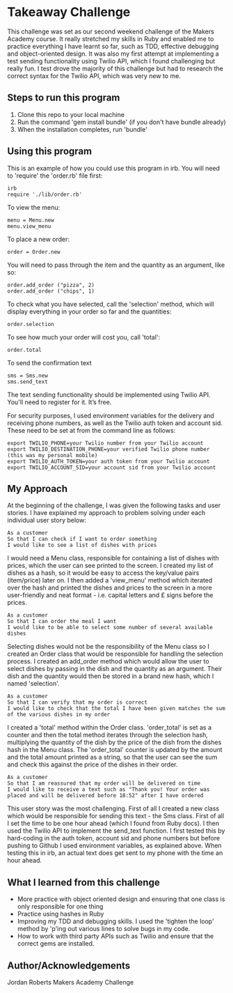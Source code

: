 Takeaway Challenge
==================

This challenge was set as our second weekend challenge of the Makers Academy course. It really stretched my skills in Ruby and enabled me to practice everything I have learnt so far, such as TDD, effective debugging and object-oriented design. It was also my first attempt at implementing a test sending functionality using Twilio API, which I found challenging but really fun. I test drove the majority of this challenge but had to research the correct syntax for the Twilio API, which was very new to me.

Steps to run this program
-------
1. Clone this repo to your local machine
2. Run the command 'gem install bundle' (if you don't have bundle already)
3. When the installation completes, run 'bundle'

Using this program
-------
This is an example of how you could use this program in irb. You will need to 'require' the 'order.rb' file first:

```
irb
require './lib/order.rb'
```
To view the menu:
```
menu = Menu.new
menu.view_menu
```
To place a new order:
```
order = Order.new
```
You will need to pass through the item and the quantity as an argument, like so:
```
order.add_order ("pizza", 2)
order.add_order ("chips", 1)
```
To check what you have selected, call the 'selection' method, which will display everything in your order so far and the quantities:
```
order.selection
```
To see how much your order will cost you, call 'total':
```
order.total
```
To send the confirmation text
```
sms = Sms.new
sms.send_text
```
The text sending functionality should be implemented using Twilio API. You'll need to register for it. It’s free.

For security purposes, I used environment variables for the delivery and receiving phone numbers, as well as the Twilio auth token and account sid. These need to be set at from the command line as follows:

```
export TWILIO_PHONE=your Twilio number from your Twilio account
export TWILIO_DESTINATION_PHONE=your verified Twilio phone number (this was my personal mobile)
export TWILIO_AUTH_TOKEN=your auth token from your Twilio account
export TWILIO_ACCOUNT_SID=your account sid from your Twilio account
```
My Approach
-----
At the beginning of the challenge, I was given the following tasks and user stories. I have explained my approach to problem solving under each individual user story below:

```
As a customer
So that I can check if I want to order something
I would like to see a list of dishes with prices
```
I would need a Menu class, responsible for containing a list of dishes with prices, which the user can see printed to the screen. I created my list of dishes as a hash, so it would be easy to access the key/value pairs (item/price) later on. I then added a 'view_menu' method which iterated over the hash and printed the dishes and prices to the screen in a more user-friendly and neat format - i.e. capital letters and £ signs before the prices.

```
As a customer
So that I can order the meal I want
I would like to be able to select some number of several available dishes
```
Selecting dishes would not be the responsibility of the Menu class so I created an Order class that would be responsible for handling the selection process. I created an add_order method which would allow the user to select dishes by passing in the dish and the quantity as an argument. Their dish and the quantity would then be stored in a brand new hash, which I named 'selection'.
```
As a customer
So that I can verify that my order is correct
I would like to check that the total I have been given matches the sum of the various dishes in my order
```
I created a 'total' method within the Order class. 'order_total' is set as a counter and then the total method iterates through the selection hash, multiplying the quantity of the dish by the price of the dish from the dishes hash in the Menu class. The 'order_total' counter is updated by the amount and the total amount printed as a string, so that the user can see the sum and check this against the price of the dishes in their order.

```
As a customer
So that I am reassured that my order will be delivered on time
I would like to receive a text such as "Thank you! Your order was placed and will be delivered before 18:52" after I have ordered
```
This user story was the most challenging. First of all I created a new class which would be responsible for sending this text - the Sms class. First of all I set the time to be one hour ahead (which I found from Ruby docs). I then used the Twilio API to implement the send_text function. I first tested this by hard-coding in the auth token, account sid and phone numbers but before pushing to Github I used environment variables, as explained above. When testing this in irb, an actual text does get sent to my phone with the time an hour ahead.


What I learned from this challenge
------------------
* More practice with object oriented design and ensuring that one class is only responsible for one thing
* Practice using hashes in Ruby
* Improving my TDD and debugging skills. I used the 'tighten the loop' method by 'p'ing out various lines to solve bugs in my code.
* How to work with third party APIs such as Twilio and ensure that the correct gems are installed.

Author/Acknowledgements
------------------
Jordan Roberts
Makers Academy Challenge
